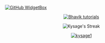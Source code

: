 [![GitHub WidgetBox](https://github-widgetbox.vercel.app/api/profile?username=kysage1&data=followers,repositories,stars,commits&theme=nautilus)](https://github.com/kysage1)

<p align="center">
  <a href="https://github.com/kysage1">
    <img title="Bhavik tutorials" src="https://github-readme-stats.vercel.app/api?username=rooted-cyber&show_icons=true&include_all_commits=true&theme=blue-green&hide_border=true&cache_seconds=3200">
  </a>
</p>

<p align="center">
  <img title="Kysage's Streak" src="https://github-readme-streak-stats.herokuapp.com/?user=rooted-cyber&theme=blue-green&hide_border=true">
</p>

<p align="center">
  <a href="https://github.com/kysage1">
    <img title="kysage1" src="https://github-readme-stats.vercel.app/api/top-langs/?username=rooted-cyber&layout=compact&theme=blue-green&hide_border=true">
  </a>
</p>
